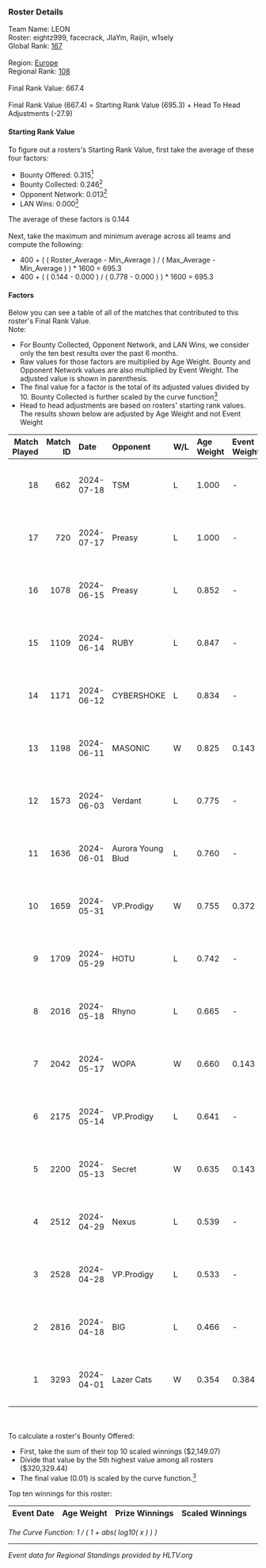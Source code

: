 ### Roster Details<br />
Team Name: LEON<br />
Roster: eightz999, facecrack, JIaYm, Raijin, w1sely<br />
Global Rank: [167](../standings_global.md)<br />
<br />
Region: [Europe]( ../standings_europe.md)<br />
Regional Rank: [108]( ../standings_europe.md)<br />
<br />
Final Rank Value:  667.4<br />
<br />
Final Rank Value (667.4) = Starting Rank Value (695.3) + Head To Head Adjustments (-27.9)<br />

#### Starting Rank Value<br />
To figure out a rosters's Starting Rank Value, first take the average of these four factors:<br />
- Bounty Offered: 0.315[<sup>1</sup>](#table2)
- Bounty Collected: 0.246[<sup>2</sup>](#table1)
- Opponent Network: 0.013[<sup>2</sup>](#table1)
- LAN Wins: 0.000[<sup>2</sup>](#table1)

The average of these factors is 0.144<br />
<br />
Next, take the maximum and minimum average across all teams and compute the following:<br />
- 400 + ( ( Roster_Average - Min_Average ) / ( Max_Average - Min_Average ) ) * 1600 = 695.3
- 400 + ( ( 0.144 - 0.000 ) / ( 0.778 - 0.000 ) ) * 1600 = 695.3


#### Factors<br />
Below you can see a table of all of the matches that contributed to this roster's Final Rank Value.<br />
Note:<br />

- For Bounty Collected, Opponent Network, and LAN Wins, we consider only the ten best results over the past 6 months.
- Raw values for those factors are multiplied by Age Weight. Bounty and Opponent Network values are also multiplied by Event Weight. The adjusted value is shown in parenthesis.
- The final value for a factor is the total of its adjusted values divided by 10. Bounty Collected is further scaled by the curve function[<sup>3</sup>](#curveFunction)
- Head to head adjustments are based on rosters' starting rank values. The results shown below are adjusted by Age Weight and not Event Weight
<span id="table1"></span><br />


| Match Played | Match ID | Date       | Opponent          | W/L | Age Weight | Event Weight | Bounty Collected | Opponent Network | LAN Wins  | H2H Adj. | Roster                                      |
| -: | -: | :- | :- | :- | :- | :- | :- | :- | :- | -: | :- |
|           18 |      662 | 2024-07-18 | TSM               | L   | 1.000      | -            | -                | -                | -         |    -3.25 | eightz999, facecrack, JIaYm, Raijin, w1sely |
|           17 |      720 | 2024-07-17 | Preasy            | L   | 1.000      | -            | -                | -                | -         |   -11.07 | eightz999, facecrack, JIaYm, Raijin, w1sely |
|           16 |     1078 | 2024-06-15 | Preasy            | L   | 0.852      | -            | -                | -                | -         |    -9.60 | eightz999, facecrack, JIaYm, Raijin, w1sely |
|           15 |     1109 | 2024-06-14 | RUBY              | L   | 0.847      | -            | -                | -                | -         |    -6.25 | eightz999, facecrack, JIaYm, Raijin, w1sely |
|           14 |     1171 | 2024-06-12 | CYBERSHOKE        | L   | 0.834      | -            | -                | -                | -         |    -6.79 | eightz999, facecrack, JIaYm, Raijin, w1sely |
|           13 |     1198 | 2024-06-11 | MASONIC           | W   | 0.825      | 0.143        | 0.009 (0.001)    | 0.081 (0.010)    | 0 (0.000) |    15.57 | eightz999, facecrack, JIaYm, Raijin, w1sely |
|           12 |     1573 | 2024-06-03 | Verdant           | L   | 0.775      | -            | -                | -                | -         |    -5.58 | eightz999, facecrack, JIaYm, Raijin, w1sely |
|           11 |     1636 | 2024-06-01 | Aurora Young Blud | L   | 0.760      | -            | -                | -                | -         |    -6.17 | eightz999, facecrack, JIaYm, Raijin, w1sely |
|           10 |     1659 | 2024-05-31 | VP.Prodigy        | W   | 0.755      | 0.372        | 0.025 (0.007)    | 0.383 (0.108)    | 0 (0.000) |    18.61 | eightz999, facecrack, JIaYm, Raijin, w1sely |
|            9 |     1709 | 2024-05-29 | HOTU              | L   | 0.742      | -            | -                | -                | -         |   -12.09 | eightz999, facecrack, JIaYm, Raijin, w1sely |
|            8 |     2016 | 2024-05-18 | Rhyno             | L   | 0.665      | -            | -                | -                | -         |    -3.54 | eightz999, facecrack, JIaYm, Raijin, w1sely |
|            7 |     2042 | 2024-05-17 | WOPA              | W   | 0.660      | 0.143        | 0.001 (0.000)    | 0.121 (0.011)    | 0 (0.000) |     8.43 | eightz999, facecrack, JIaYm, Raijin, w1sely |
|            6 |     2175 | 2024-05-14 | VP.Prodigy        | L   | 0.641      | -            | -                | -                | -         |    -5.37 | eightz999, facecrack, JIaYm, Raijin, w1sely |
|            5 |     2200 | 2024-05-13 | Secret            | W   | 0.635      | 0.143        | 0.000 (0.000)    | 0.055 (0.005)    | 0 (0.000) |     6.17 | eightz999, facecrack, JIaYm, Raijin, w1sely |
|            4 |     2512 | 2024-04-29 | Nexus             | L   | 0.539      | -            | -                | -                | -         |    -5.09 | eightz999, facecrack, JIaYm, Raijin, w1sely |
|            3 |     2528 | 2024-04-28 | VP.Prodigy        | L   | 0.533      | -            | -                | -                | -         |    -4.64 | eightz999, facecrack, JIaYm, Raijin, w1sely |
|            2 |     2816 | 2024-04-18 | BIG               | L   | 0.466      | -            | -                | -                | -         |    -0.51 | eightz999, facecrack, JIaYm, Raijin, w1sely |
|            1 |     3293 | 2024-04-01 | Lazer Cats        | W   | 0.354      | 0.384        | 0.002 (0.000)    | 0.000 (0.000)    | 0 (0.000) |     3.26 | eightz999, facecrack, JIaYm, Raijin, w1sely |

<br />
<span id="table2"></span><br />
To calculate a roster's Bounty Offered:<br />

- First, take the sum of their top 10 scaled winnings ($2,149.07)
- Divide that value by the 5th highest value among all rosters ($320,329.44)
- The final value (0.01) is scaled by the curve function.[<sup>3</sup>](#curveFunction)

Top ten winnings for this roster:<br />

| Event Date | Age Weight | Prize Winnings | Scaled Winnings |
| :- | -: | :- | :- |


<span id="curveFunction"></span>_The Curve Function: 1 / ( 1 + abs( log10( x ) ) )_<br />

---
_Event data for Regional Standings provided by HLTV.org_<br />
